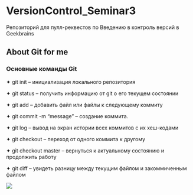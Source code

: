 # VersionControl_Seminar3
Репозиторий для пулл-реквестов по Введению в контроль версий в Geekbrains

## About Git for me 

### Основные команды Git

✦	git init – инициализация локального репозитория

✦	git status – получить информацию от git о его текущем состоянии

✦	git add – добавить файл или файлы к следующему коммиту

✦	git commit -m “message” – создание коммита.

✦	git log – вывод на экран истории всех коммитов с их хеш-кодами

✦	git checkout – переход от одного коммита к другому

✦	git checkout master – вернуться к актуальному состоянию и продолжить работу

✦	git diff – увидеть разницу между текущим файлом и закоммиченным файлом

![](https://fuzeservers.ru/wp-content/uploads/4/e/b/4eb01c3cb3bf8940a4d7cf705cccdf3a.png)